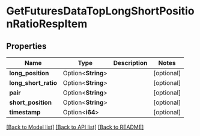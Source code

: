 # GetFuturesDataTopLongShortPositionRatioRespItem

## Properties

Name | Type | Description | Notes
------------ | ------------- | ------------- | -------------
**long_position** | Option<**String**> |  | [optional]
**long_short_ratio** | Option<**String**> |  | [optional]
**pair** | Option<**String**> |  | [optional]
**short_position** | Option<**String**> |  | [optional]
**timestamp** | Option<**i64**> |  | [optional]

[[Back to Model list]](../README.md#documentation-for-models) [[Back to API list]](../README.md#documentation-for-api-endpoints) [[Back to README]](../README.md)


